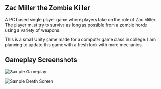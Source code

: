 ## Zac Miller the Zombie Killer

A PC based single player game where players take on the role of Zac Miller.  The player must try to survive as long as possible from a zombie horde using a variety of weapons. 

This is a small Unity game made for a computer game class in college. I am planning to update this game with a fresh look with more mechanics.

## Gameplay Screenshots

![Sample Gameplay](https://github.com/jellodomingo/ZombieGame/blob/master/zombie1.png)

![Sample Death Screen](https://github.com/jellodomingo/ZombieGame/blob/master/zombie2.png)
